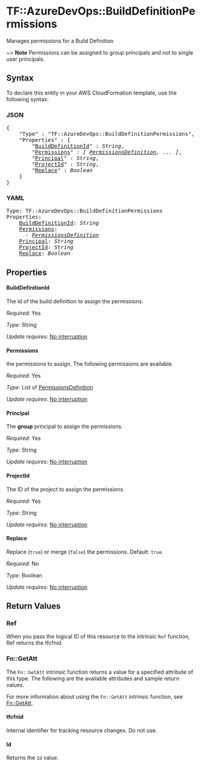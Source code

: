 # TF::AzureDevOps::BuildDefinitionPermissions

Manages permissions for a Build Definition

~> **Note** Permissions can be assigned to group principals and not to single user principals.

## Syntax

To declare this entity in your AWS CloudFormation template, use the following syntax:

### JSON

<pre>
{
    "Type" : "TF::AzureDevOps::BuildDefinitionPermissions",
    "Properties" : {
        "<a href="#builddefinitionid" title="BuildDefinitionId">BuildDefinitionId</a>" : <i>String</i>,
        "<a href="#permissions" title="Permissions">Permissions</a>" : <i>[ <a href="permissionsdefinition.md">PermissionsDefinition</a>, ... ]</i>,
        "<a href="#principal" title="Principal">Principal</a>" : <i>String</i>,
        "<a href="#projectid" title="ProjectId">ProjectId</a>" : <i>String</i>,
        "<a href="#replace" title="Replace">Replace</a>" : <i>Boolean</i>
    }
}
</pre>

### YAML

<pre>
Type: TF::AzureDevOps::BuildDefinitionPermissions
Properties:
    <a href="#builddefinitionid" title="BuildDefinitionId">BuildDefinitionId</a>: <i>String</i>
    <a href="#permissions" title="Permissions">Permissions</a>: <i>
      - <a href="permissionsdefinition.md">PermissionsDefinition</a></i>
    <a href="#principal" title="Principal">Principal</a>: <i>String</i>
    <a href="#projectid" title="ProjectId">ProjectId</a>: <i>String</i>
    <a href="#replace" title="Replace">Replace</a>: <i>Boolean</i>
</pre>

## Properties

#### BuildDefinitionId

The id of the build definition to assign the permissions.

_Required_: Yes

_Type_: String

_Update requires_: [No interruption](https://docs.aws.amazon.com/AWSCloudFormation/latest/UserGuide/using-cfn-updating-stacks-update-behaviors.html#update-no-interrupt)

#### Permissions

the permissions to assign. The following permissions are available.

_Required_: Yes

_Type_: List of <a href="permissionsdefinition.md">PermissionsDefinition</a>

_Update requires_: [No interruption](https://docs.aws.amazon.com/AWSCloudFormation/latest/UserGuide/using-cfn-updating-stacks-update-behaviors.html#update-no-interrupt)

#### Principal

The **group** principal to assign the permissions.

_Required_: Yes

_Type_: String

_Update requires_: [No interruption](https://docs.aws.amazon.com/AWSCloudFormation/latest/UserGuide/using-cfn-updating-stacks-update-behaviors.html#update-no-interrupt)

#### ProjectId

The ID of the project to assign the permissions.

_Required_: Yes

_Type_: String

_Update requires_: [No interruption](https://docs.aws.amazon.com/AWSCloudFormation/latest/UserGuide/using-cfn-updating-stacks-update-behaviors.html#update-no-interrupt)

#### Replace

Replace (`true`) or merge (`false`) the permissions. Default: `true`.

_Required_: No

_Type_: Boolean

_Update requires_: [No interruption](https://docs.aws.amazon.com/AWSCloudFormation/latest/UserGuide/using-cfn-updating-stacks-update-behaviors.html#update-no-interrupt)

## Return Values

### Ref

When you pass the logical ID of this resource to the intrinsic `Ref` function, Ref returns the tfcfnid.

### Fn::GetAtt

The `Fn::GetAtt` intrinsic function returns a value for a specified attribute of this type. The following are the available attributes and sample return values.

For more information about using the `Fn::GetAtt` intrinsic function, see [Fn::GetAtt](https://docs.aws.amazon.com/AWSCloudFormation/latest/UserGuide/intrinsic-function-reference-getatt.html).

#### tfcfnid

Internal identifier for tracking resource changes. Do not use.

#### Id

Returns the <code>Id</code> value.

